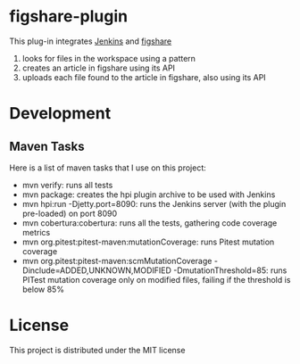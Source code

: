 # figshare-plugin

This plug-in integrates [Jenkins](https://jenkins-ci.org) and
[figshare](http://figshare.com)

1. looks for files in the workspace using a pattern
2. creates an article in figshare using its API
3. uploads each file found to the article in figshare, also using its API

# Development

## Maven Tasks

Here is a list of maven tasks that I use on this project:

* mvn verify: runs all tests
* mvn package: creates the hpi plugin archive to be used with Jenkins
* mvn hpi:run -Djetty.port=8090: runs the Jenkins server (with the plugin pre-loaded) on port 8090
* mvn cobertura:cobertura: runs all the tests, gathering code coverage metrics
* mvn org.pitest:pitest-maven:mutationCoverage: runs Pitest mutation coverage
* mvn org.pitest:pitest-maven:scmMutationCoverage -Dinclude=ADDED,UNKNOWN,MODIFIED -DmutationThreshold=85: runs PITest mutation coverage only on modified files, failing if the threshold is below 85%

# License

This project is distributed under the MIT license
